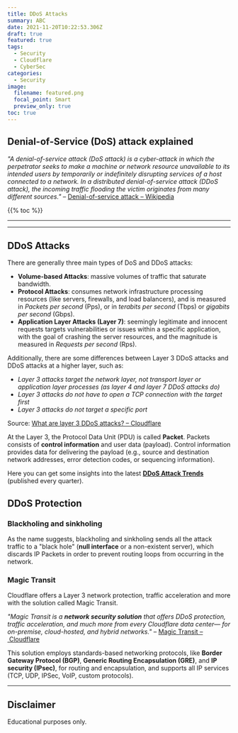```yaml
---
title: DDoS Attacks
summary: ABC
date: 2021-11-20T10:22:53.306Z
draft: true
featured: true
tags:
  - Security
  - Cloudflare
  - CyberSec
categories:
  - Security
image:
  filename: featured.png
  focal_point: Smart
  preview_only: true
toc: true
---
```


## Denial-of-Service (DoS) attack explained

_"A denial-of-service attack (DoS attack) is a cyber-attack in which the perpetrator seeks to make a machine or network resource unavailable to its intended users by temporarily or indefinitely disrupting services of a host connected to a network._
_In a distributed denial-of-service attack (DDoS attack), the incoming traffic flooding the victim originates from many different sources."_ – [Denial-of-service attack – Wikipedia](https://en.wikipedia.org/wiki/Denial-of-service_attack)


{{% toc %}}

* * *
* * *

## DDoS Attacks

There are generally three main types of DoS and DDoS attacks:

* **Volume-based Attacks**: massive volumes of traffic that saturate bandwidth.
* **Protocol Attacks**: consumes network infrastructure processing resources (like servers, firewalls, and load balancers), and is measured in _Packets per second_ (Pps), or in _terabits per second_ (Tbps) or _gigabits per second_ (Gbps).
* **Application Layer Attacks (Layer 7)**: seemingly legitimate and innocent requests targets vulnerabilities or issues within a specific application, with the goal of crashing the server resources, and the magnitude is measured in _Requests per second_ (Rps).

Additionally, there are some differences between Layer 3 DDoS attacks and DDoS attacks at a higher layer, such as:

* _Layer 3 attacks target the network layer, not transport layer or application layer processes (as layer 4 and layer 7 DDoS attacks do)_
* _Layer 3 attacks do not have to open a TCP connection with the target first_
* _Layer 3 attacks do not target a specific port_

Source: [What are layer 3 DDoS attacks? – Cloudflare](https://www.cloudflare.com/de-de/learning/ddos/layer-3-ddos-attacks/)

At the Layer 3, the Protocol Data Unit (PDU) is called **Packet**. Packets consists of **control information** and user data (payload). Control information provides data for delivering the payload (e.g., source and destination network addresses, error detection codes, or sequencing information).

Here you can get some insights into the latest **[DDoS Attack Trends](https://radar.cloudflare.com/notebooks/ddos-2021-q3)** (published every quarter).


## DDoS Protection

### Blackholing and sinkholing

As the name suggests, blackholing and sinkholing sends all the attack traffic to a "black hole" (**null interface** or a non-existent server), which discards IP Packets in order to prevent routing loops from occurring in the network. 

### Magic Transit

Cloudflare offers a Layer 3 network protection, traffic acceleration and more with the solution called Magic Transit.

_"Magic Transit is a **network security solution** that offers DDoS protection, traffic acceleration, and much more from every Cloudflare data center— for on-premise, cloud-hosted, and hybrid networks."_ – [Magic Transit – Cloudflare](https://www.cloudflare.com/magic-transit/)

This solution employs standards-based networking protocols, like **Border Gateway Protocol (BGP)**, **Generic Routing Encapsulation (GRE)**, and **IP security (IPsec)**, for routing and encapsulation, and supports all IP services (TCP, UDP, IPSec, VoIP, custom protocols).

* * *

## Disclaimer

Educational purposes only.

